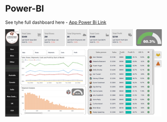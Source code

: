 # Power-BI

See tyhe full dashboard here  - [App Power Bi Link](https://app.powerbi.com/view?r=eyJrIjoiYjczZWMwNTQtNjJkYS00ZmYxLTg1YmQtNTJkNzk3NzQ0OTIxIiwidCI6ImYyYzhmZGNiLWNjNzItNGVhZi1hZmY5LTM1NDNlZDMwN2RmNyJ9)

![Portfolio DashBoard](DashBoard-Look.png)

